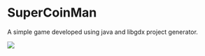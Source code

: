 # SuperCoinMan

A simple game developed using java and libgdx project generator.

![](https://github.com/SuperCoinMan/supercoinman.gif)
